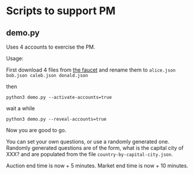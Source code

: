 # Scripts to support PM

## demo.py

Uses 4 accounts to exercise the PM.

Usage:

First download 4 files from [the faucet](https://faucet.tzalpha.net/) and rename them to `alice.json bob.json caleb.json donald.json`

then
```
python3 demo.py --activate-accounts=true
```
wait a while
```
python3 demo.py --reveal-accounts=true
```
Now you are good to go.

You can set your own questions, or use a randomly generated one. Randomly generated questions are of the form, what is the capital city of XXX? and are populated from the file `country-by-capital-city.json`.

Auction end time is now + 5 minutes. Market end time is now + 10 minutes.
